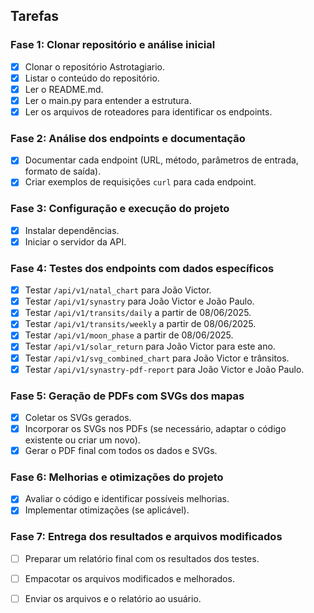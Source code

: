 ## Tarefas

### Fase 1: Clonar repositório e análise inicial
- [x] Clonar o repositório Astrotagiario.
- [x] Listar o conteúdo do repositório.
- [x] Ler o README.md.
- [x] Ler o main.py para entender a estrutura.
- [x] Ler os arquivos de roteadores para identificar os endpoints.

### Fase 2: Análise dos endpoints e documentação
- [x] Documentar cada endpoint (URL, método, parâmetros de entrada, formato de saída).
- [x] Criar exemplos de requisições `curl` para cada endpoint.

### Fase 3: Configuração e execução do projeto
- [x] Instalar dependências.
- [x] Iniciar o servidor da API.

### Fase 4: Testes dos endpoints com dados específicos
- [x] Testar `/api/v1/natal_chart` para João Victor.
- [x] Testar `/api/v1/synastry` para João Victor e João Paulo.
- [x] Testar `/api/v1/transits/daily` a partir de 08/06/2025.
- [x] Testar `/api/v1/transits/weekly` a partir de 08/06/2025.
- [x] Testar `/api/v1/moon_phase` a partir de 08/06/2025.
- [x] Testar `/api/v1/solar_return` para João Victor para este ano.
- [x] Testar `/api/v1/svg_combined_chart` para João Victor e trânsitos.
- [x] Testar `/api/v1/synastry-pdf-report` para João Victor e João Paulo.

### Fase 5: Geração de PDFs com SVGs dos mapas
- [x] Coletar os SVGs gerados.
- [x] Incorporar os SVGs nos PDFs (se necessário, adaptar o código existente ou criar um novo).
- [x] Gerar o PDF final com todos os dados e SVGs.

### Fase 6: Melhorias e otimizações do projeto
- [x] Avaliar o código e identificar possíveis melhorias.
- [x] Implementar otimizações (se aplicável).

### Fase 7: Entrega dos resultados e arquivos modificados
- [ ] Preparar um relatório final com os resultados dos testes.
- [ ] Empacotar os arquivos modificados e melhorados.
- [ ] Enviar os arquivos e o relatório ao usuário.


